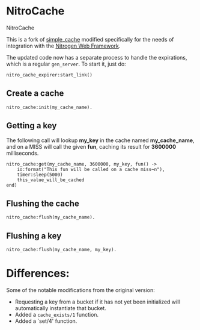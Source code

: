 # NitroCache

NitroCache

This is a fork of [simple_cache](https://github.com/marcelog/simple_cache)
modified specifically for the needs of integration with the [Nitrogen Web
Framework](http://nitrogenproject.com).


The updated code now has a separate process to handle the expirations, which is
a regular `gen_server`. To start it, just do:

    nitro_cache_expirer:start_link()

## Create a cache

    nitro_cache:init(my_cache_name).

## Getting a key

The following call will lookup **my_key** in the cache named **my_cache_name**, and on
a MISS will call the given **fun**, caching its result for **3600000** milliseconds.

    nitro_cache:get(my_cache_name, 3600000, my_key, fun() ->
        io:format("This fun will be called on a cache miss~n"),
        timer:sleep(5000)
        this_value_will_be_cached
    end)

## Flushing the cache

    nitro_cache:flush(my_cache_name).

## Flushing a key

    nitro_cache:flush(my_cache_name, my_key).

# Differences:

Some of the notable modifications from the original version:

+ Requesting a key from a bucket if it has not yet been initialized will
  automatically instantiate that bucket.
+ Added a `cache_exists/1` function.
+ Added a `set/4' function.
